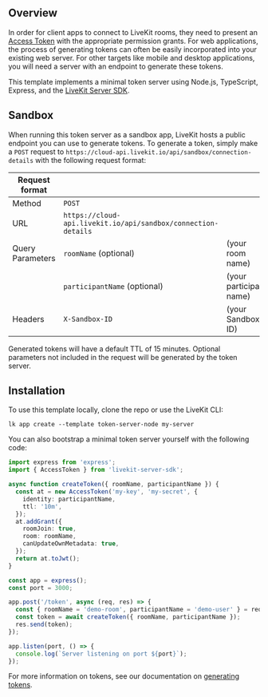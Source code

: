 ## Overview

In order for client apps to connect to LiveKit rooms, they need to present an [Access Token](https://docs.livekit.io/home/get-started/authentication/) with the appropriate permission grants. For web applications, the process of generating tokens can often be easily incorporated into your existing web server. For other targets like mobile and desktop applications, you will need a server with an endpoint to generate these tokens.

This template implements a minimal token server using Node.js, TypeScript, Express, and the [LiveKit Server SDK](https://github.com/livekit/node-sdks/tree/main/packages/livekit-server-sdk).

## Sandbox

When running this token server as a sandbox app, LiveKit hosts a public endpoint you can use to generate tokens. To generate a token, simply make a `POST` request to `https://cloud-api.livekit.io/api/sandbox/connection-details` with the following request format:

| **Request format** |                              |                                |
| ------------------ | ---------------------------- | ------------------------------ |
| Method             | `POST`                       |                                |
| URL                | `https://cloud-api.livekit.io/api/sandbox/connection-details` |
| Query Parameters   | `roomName` (optional)        | (your room name)               |
|                    | `participantName` (optional) | (your participant name)        |
| Headers            | `X-Sandbox-ID`               | (your Sandbox ID)              |

Generated tokens will have a default TTL of 15 minutes. Optional parameters not included in the request will be generated by the token server.

## Installation

To use this template locally, clone the repo or use the LiveKit CLI:

```console
lk app create --template token-server-node my-server
```

You can also bootstrap a minimal token server yourself with the following code:

```ts
import express from 'express';
import { AccessToken } from 'livekit-server-sdk';

async function createToken({ roomName, participantName }) {
  const at = new AccessToken('my-key', 'my-secret', {
    identity: participantName,
    ttl: '10m',
  });
  at.addGrant({
    roomJoin: true,
    room: roomName,
    canUpdateOwnMetadata: true,
  });
  return at.toJwt();
}

const app = express();
const port = 3000;

app.post('/token', async (req, res) => {
  const { roomName = 'demo-room', participantName = 'demo-user' } = req.body || {};
  const token = await createToken({ roomName, participantName });
  res.send(token);
});

app.listen(port, () => {
  console.log(`Server listening on port ${port}`);
});
```

For more information on tokens, see our documentation on [generating tokens](https://docs.livekit.io/home/server/generating-tokens/).

